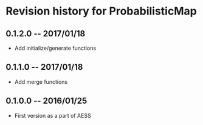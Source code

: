 # Revision history for ProbabilisticMap

## 0.1.2.0  -- 2017/01/18

* Add initialize/generate functions

## 0.1.1.0  -- 2017/01/18

* Add merge functions

## 0.1.0.0  -- 2016/01/25

* First version as a part of AESS
